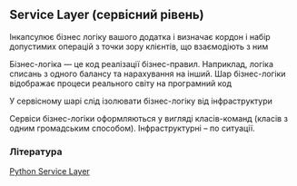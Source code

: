 ## Service Layer (сервісний рівень)

Інкапсулює бізнес логіку вашого додатка і визначає кордон і набір допустимих операцій з точки зору клієнтів, що взаємодіють з ним

Бізнес-логіка — це код реалізації бізнес-правил. Наприклад, логіка списань з одного балансу та нарахування на інший. Шар бізнес-логіки відображає процеси реального світу на програмний код

У сервісному шарі слід ізолювати бізнес-логіку від інфраструктури

Сервіси бізнес-логіки оформляються у вигляді класів-команд (класів з одним громадським способом). Інфраструктурні – по ситуації.

### Література

<a href="https://habr.com/ru/post/581964/">Python Service Layer</a>
